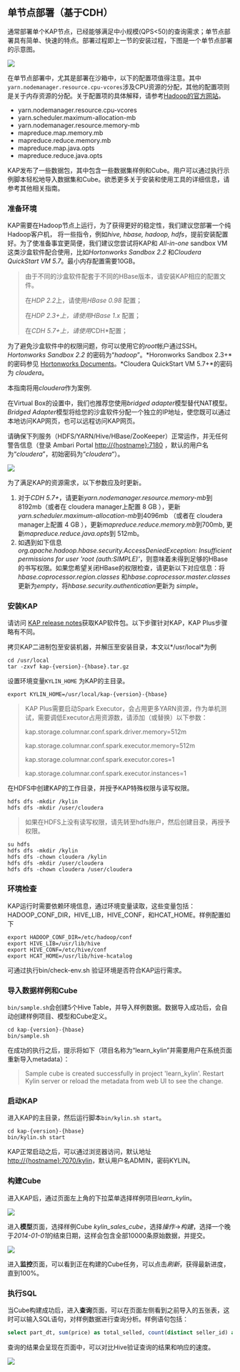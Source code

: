 ## 单节点部署（基于CDH）

通常部署单个KAP节点，已经能够满足中小规模(QPS<50)的查询需求；单节点部署具有简单、快速的特点。部署过程即上一节的安装过程，下图是一个单节点部署的示意图。

![](images/single_node.png)

在单节点部署中，尤其是部署在沙箱中，以下的配置项值得注意。其中`yarn.nodemanager.resource.cpu-vcores`涉及CPU资源的分配，其他的配置项则是关于内存资源的分配。关于配置项的具体解释，请参考[Hadoop的官方网站](https://hadoop.apache.org/docs/r2.7.3/hadoop-yarn/hadoop-yarn-common/yarn-default.xml)。

- yarn.nodemanager.resource.cpu-vcores
- yarn.scheduler.maximum-allocation-mb
- yarn.nodemanager.resource.memory-mb
- mapreduce.map.memory.mb
- mapreduce.reduce.memory.mb
- mapreduce.map.java.opts
- mapreduce.reduce.java.opts

KAP发布了一些数据包，其中包含一些数据集样例和Cube。用户可以通过执行示例脚本轻松地导入数据集和Cube。欲悉更多关于安装和使用工具的详细信息，请参考其他相关指南。

### 准备环境

KAP需要在Hadoop节点上运行，为了获得更好的稳定性，我们建议您部署一个纯Hadoop客户机， 将一些指令，例如*hive, hbase, hadoop, hdfs*，提前安装配置好。为了使准备事宜更简便，我们建议您尝试将KAP和 *All-in-one* sandbox VM这类沙盒软件配合使用，比如*Hortonworks Sandbox 2.2* 和*Cloudera QuickStart VM 5.7*。最小内存配置需要10GB。

> 由于不同的沙盒软件配套于不同的HBase版本，请安装KAP相应的配置文件。
>
> 在*HDP 2.2*上，请使用*HBase 0.98* 配置；
>
> 在*HDP 2.3+*上，请使用*HBase 1.x* 配置；
>
> 在*CDH 5.7+上，请使用*CDH*配置；

为了避免沙盒软件中的权限问题，你可以使用它的*root*帐户通过SSH。*Hortonworks Sandbox 2.2* 的密码为“*hadoop*”。*Horonworks Sandbox 2.3+*的密码参见 [Hortonworks Documents](http://zh.hortonworks.com/hadoop-tutorial/learning-the-ropes-of-the-hortonworks-sandbox/)。*Cloudera QuickStart VM 5.7+*的密码为 *cloudera*。

本指南将用*cloudera*作为案例. 

在Virtual Box的设置中，我们也推荐您使用*bridged adapter*模型替代NAT模型。*Bridged Adapter*模型将给您的沙盒软件分配一个独立的IP地址，使您既可以通过本地访问KAP网页，也可以远程访问KAP网页。

请确保下列服务（HDFS/YARN/Hive/HBase/ZooKeeper）正常运作，并无任何警告信息（登录 Ambari Portal  [http://{hostname}:7180](http://{hostname}:7180) ，默认的用户名为“*cloudera*”，初始密码为“*cloudera*“）。

![](images/cdh_57_status.jpg)

为了满足KAP的资源需求，以下参数应及时更新。

1. 对于*CDH 5.7+*，请更新*yarn.nodemanager.resource.memory-mb*到8192mb（或者在 cloudera manager上配置 8 GB ），更新*yarn.scheduler.maximum-allocation-mb*到4096mb （或者在 cloudera manager上配置 4 GB ），更新*mapreduce.reduce.memory.mb*到700mb, 更新*mapreduce.reduce.java.opts*到 512mb。
2. 如遇到如下信息 *org.apache.hadoop.hbase.security.AccessDeniedException: Insufficient permissions for user 'root (auth:SIMPLE)'*，则意味着未得到足够的HBase的书写权限。如果您希望关闭HBase的权限检查，请更新以下对应信息：将*hbase.coprocessor.region.classes* 和*hbase.coprocessor.master.classes*更新为*empty*，将*hbase.security.authentication*更新为 *simple*。

### 安装KAP

请访问 [KAP release notes](../release/README.md)获取KAP软件包。以下步骤针对KAP，KAP Plus步骤略有不同。

拷贝KAP二进制包至安装机器，并解压至安装目录，本文以*/usr/local*为例

```shell
cd /usr/local
tar -zxvf kap-{version}-{hbase}.tar.gz 
```

设置环境变量`KYLIN_HOME` 为KAP的主目录。

```shell
export KYLIN_HOME=/usr/local/kap-{version}-{hbase}
```

> KAP Plus需要启动Spark Executor，会占用更多YARN资源，作为单机测试，需要调低Executor占用资源数，请添加（或替换）以下参数：
>
> kap.storage.columnar.conf.spark.driver.memory=512m
>
> kap.storage.columnar.conf.spark.executor.memory=512m
>
> kap.storage.columnar.conf.spark.executor.cores=1
>
> kap.storage.columnar.conf.spark.executor.instances=1

在HDFS中创建KAP的工作目录，并授予KAP特殊权限与读写权限。

```shell
hdfs dfs -mkdir /kylin
hdfs dfs -mkdir /user/cloudera
```

> 如果在HDFS上没有读写权限，请先转至hdfs账户，然后创建目录，再授予权限。 

```shell
su hdfs
hdfs dfs -mkdir /kylin
hdfs dfs -chown cloudera /kylin
hdfs dfs -mkdir /user/cloudera
hdfs dfs -chown cloudera /user/cloudera
```

### 环境检查

KAP运行时需要依赖环境信息，通过环境变量读取，这些变量包括：HADOOP_CONF_DIR，HIVE_LIB，HIVE_CONF，和HCAT_HOME。样例配置如下

```shell
export HADOOP_CONF_DIR=/etc/hadoop/conf
export HIVE_LIB=/usr/lib/hive
export HIVE_CONF=/etc/hive/conf
export HCAT_HOME=/usr/lib/hive-hcatalog
```

可通过执行bin/check-env.sh 验证环境是否符合KAP运行需求。

### 导入数据样例和Cube

`bin/sample.sh`会创建5个Hive Table，并导入样例数据。数据导入成功后，会自动创建样例项目、模型和Cube定义。 

```shell
cd kap-{version}-{hbase}
bin/sample.sh
```

在成功的执行之后，提示将如下（项目名称为“learn_kylin”并需要用户在系统页面重新导入metadata）：

> Sample cube is created successfully in project 'learn_kylin'.
> Restart Kylin server or reload the metadata from web UI to see the change.

### 启动KAP

进入KAP的主目录，然后运行脚本`bin/kylin.sh start`。

```shell
cd kap-{version}-{hbase}
bin/kylin.sh start
```

KAP正常启动之后，可以通过浏览器访问，默认地址[http://{hostname}:7070/kylin](http://{hostname}:7070/kylin)，默认用户名ADMIN，密码KYLIN。

### 构建Cube

进入KAP后，通过页面左上角的下拉菜单选择样例项目*learn_kylin*。

![](images/kap_learn_kylin.jpg)

进入**模型**页面，选择样例Cube *kylin_sales_cube*，选择*操作*->*构建*，选择一个晚于*2014-01-01*的结束日期，这样会包含全部10000条原始数据，并提交。

![](images/kap_build_cube.jpg)

进入**监控**页面，可以看到正在构建的Cube任务，可以点击*刷新*，获得最新进度，直到100%。

### 执行SQL

当Cube构建成功后，进入**查询**页面，可以在页面左侧看到之前导入的五张表，这时可以输入SQL语句，对样例数据进行查询分析。样例语句包括：

```sql
select part_dt, sum(price) as total_selled, count(distinct seller_id) as sellers from kylin_sales group by part_dt order by part_dt
```

查询的结果会呈现在页面中，可以对比Hive验证查询的结果和响应的速度。

![](images/kap_query_result.jpg)